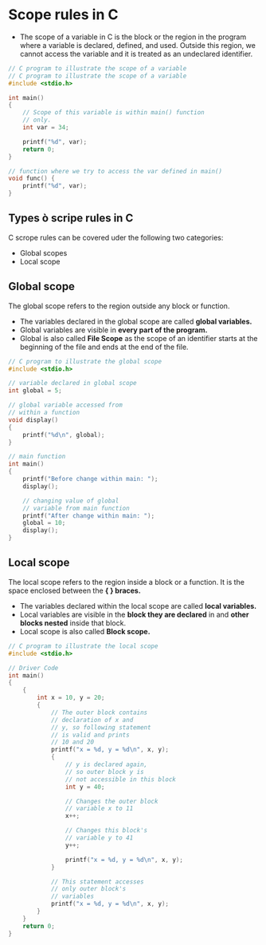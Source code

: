 # Scope rules in C
+ The scope of a variable in C is the block or the region in the program where a variable is declared, defined, and used. Outside this region, we cannot access the variable and it is treated as an undeclared identifier.

```C
// C program to illustrate the scope of a variable
// C program to illustrate the scope of a variable
#include <stdio.h>

int main()
{
	// Scope of this variable is within main() function
	// only.
	int var = 34;

	printf("%d", var);
	return 0;
}

// function where we try to access the var defined in main()
void func() { 
	printf("%d", var); 
}


```

## Types ò scripe rules in C

C scrope rules can be covered uder the following two categories:
+ Global scopes
+ Local scope

## Global scope
The global scope refers to the region outside any block or function.

- The variables declared in the global scope are called **global variables.**
- Global variables are visible in **every part of the program.**
- Global is also called **File Scope** as the scope of an identifier starts at the beginning of the file and ends at the end of the file.

```C
// C program to illustrate the global scope
#include <stdio.h>

// variable declared in global scope
int global = 5;

// global variable accessed from
// within a function
void display()
{
	printf("%d\n", global);
}

// main function
int main()
{
	printf("Before change within main: ");
	display();

	// changing value of global
	// variable from main function
	printf("After change within main: ");
	global = 10;
	display();
}

```

## Local scope
The local scope refers to the region inside a block or a function. It is the space enclosed between the **{ } braces.**

- The variables declared within the local scope are called **local variables.**
- Local variables are visible in the **block they are declared** in and **other blocks nested** inside that block.
- Local scope is also called **Block scope.**

```C
// C program to illustrate the local scope
#include <stdio.h>

// Driver Code
int main()
{
	{
		int x = 10, y = 20;
		{
			// The outer block contains
			// declaration of x and
			// y, so following statement
			// is valid and prints
			// 10 and 20
			printf("x = %d, y = %d\n", x, y);
			{
				// y is declared again,
				// so outer block y is
				// not accessible in this block
				int y = 40;

				// Changes the outer block
				// variable x to 11
				x++;

				// Changes this block's
				// variable y to 41
				y++;

				printf("x = %d, y = %d\n", x, y);
			}

			// This statement accesses
			// only outer block's
			// variables
			printf("x = %d, y = %d\n", x, y);
		}
	}
	return 0;
}


```